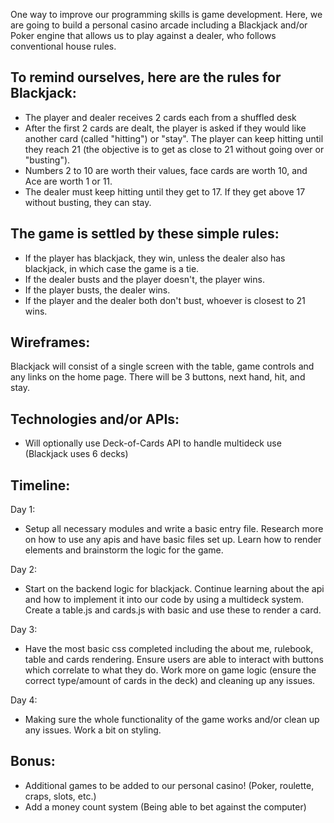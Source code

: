 One way to improve our programming skills is game development. Here, we are going to build a personal casino arcade including a Blackjack and/or Poker engine that allows us to play against a dealer, who follows conventional house rules. 

## To remind ourselves, here are the rules for Blackjack:
* The player and dealer receives 2 cards each from a shuffled desk
* After the first 2 cards are dealt, the player is asked if they would like another card (called "hitting") or "stay". The player can keep hitting until they reach 21 (the objective is to get as close to 21 without going over or "busting"). 
* Numbers 2 to 10 are worth their values, face cards are worth 10, and Ace are worth 1 or 11. 
* The dealer must keep hitting until they get to 17. If they get above 17 without busting, they can stay.

## The game is settled by these simple rules:
* If the player has blackjack, they win, unless the dealer also has blackjack, in which case the game is a tie.
* If the dealer busts and the player doesn't, the player wins.
* If the player busts, the dealer wins.
* If the player and the dealer both don't bust, whoever is closest to 21 wins.

## Wireframes:
Blackjack will consist of a single screen with the table, game controls and any links on the home page. There will be 3 buttons, next hand, hit, and stay. 

## Technologies and/or APIs:
* Will optionally use Deck-of-Cards API to handle multideck use (Blackjack uses 6 decks)

## Timeline:
Day 1: 
* Setup all necessary modules and write a basic entry file. Research more on how to use any apis and have basic files set up. Learn how to render elements and brainstorm the logic for the game.

Day 2: 
* Start on the backend logic for blackjack. Continue learning about the api and how to implement it into our code by using a multideck system. Create a table.js and cards.js with basic and use these to render a card.

Day 3:
* Have the most basic css completed including the about me, rulebook, table and cards rendering. Ensure users are able to interact with buttons which correlate to what they do. Work more on game logic (ensure the correct type/amount of cards in the deck) and cleaning up any issues.

Day 4:
* Making sure the whole functionality of the game works and/or clean up any issues. Work a bit on styling.

## Bonus:
* Additional games to be added to our personal casino! (Poker, roulette, craps, slots, etc.)
* Add a money count system (Being able to bet against the computer)
